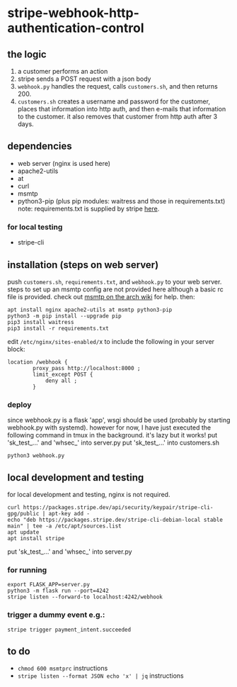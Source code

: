 # stripe-webhook-http-authentication-control

## the logic
1. a customer performs an action
2. stripe sends a POST request with a json body
3. `webhook.py` handles the request, calls `customers.sh`, and then returns 200.
4. `customers.sh` creates a username and password for the customer, places that information into http auth, and then e-mails that information to the customer. it also removes that customer from http auth after 3 days.

## dependencies
- web server (nginx is used here)
- apache2-utils
- at
- curl
- msmtp
- python3-pip (plus pip modules: waitress and those in requirements.txt)
note: requirements.txt is supplied by stripe [here](https://stripe.com/docs/webhooks/quickstart).

### for local testing
- stripe-cli

## installation (steps on web server)
push `customers.sh`, `requirements.txt`, and `webhook.py` to your web server. steps to set up an msmtp config are not provided here although a basic rc file is provided. check out [msmtp on the arch wiki](https://wiki.archlinux.org/title/Msmtp) for help. then:
```
apt install nginx apache2-utils at msmtp python3-pip
python3 -m pip install --upgrade pip
pip3 install waitress
pip3 install -r requirements.txt
```
edit `/etc/nginx/sites-enabled/`x to include the following in your server block:
```
location /webhook {
		proxy_pass http://localhost:8000 ;
		limit_except POST {
			deny all ;
		}
```
### deploy
since webhook.py is a flask 'app', wsgi should be used (probably by starting webhook.py with systemd). however for now, I have just executed the following command in tmux in the background. it's lazy but it works!
put 'sk_test_...' and 'whsec_' into server.py
put 'sk_test_...' into customers.sh
```
python3 webhook.py
```

## local development and testing
for local development and testing, nginx is not required.
```
curl https://packages.stripe.dev/api/security/keypair/stripe-cli-gpg/public | apt-key add -
echo "deb https://packages.stripe.dev/stripe-cli-debian-local stable main" | tee -a /etc/apt/sources.list
apt update
apt install stripe
```
put 'sk_test_...' and 'whsec_' into server.py

### for running
```
export FLASK_APP=server.py
python3 -m flask run --port=4242
stripe listen --forward-to localhost:4242/webhook
```
### trigger a dummy event e.g.:
`stripe trigger payment_intent.succeeded`

## to do
- `chmod 600 msmtprc` instructions
- `stripe listen --format JSON
echo 'x' | jq` instructions
